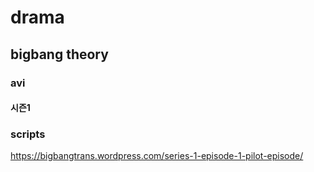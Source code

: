 # drama
## bigbang theory

### avi
#### 시즌1

### scripts
https://bigbangtrans.wordpress.com/series-1-episode-1-pilot-episode/  
